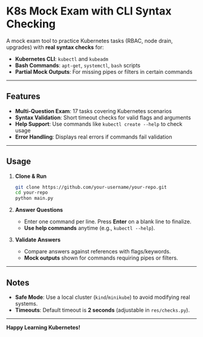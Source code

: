 
# K8s Mock Exam with CLI Syntax Checking

A mock exam tool to practice Kubernetes tasks (RBAC, node drain, upgrades) with **real syntax checks** for:

- **Kubernetes CLI**: `kubectl` and `kubeadm`  
- **Bash Commands**: `apt-get`, `systemctl`, `bash` scripts  
- **Partial Mock Outputs**: For missing pipes or filters in certain commands  

---

## Features

- **Multi-Question Exam**: 17 tasks covering Kubernetes scenarios  
- **Syntax Validation**: Short timeout checks for valid flags and arguments  
- **Help Support**: Use commands like `kubectl create --help` to check usage  
- **Error Handling**: Displays real errors if commands fail validation  

---

## Usage

1. **Clone & Run**  
   ```bash
   git clone https://github.com/your-username/your-repo.git
   cd your-repo
   python main.py
   ```

2. **Answer Questions**  
   - Enter one command per line. Press **Enter** on a blank line to finalize.  
   - **Use help commands** anytime (e.g., `kubectl --help`).  

3. **Validate Answers**  
   - Compare answers against references with flags/keywords.  
   - **Mock outputs** shown for commands requiring pipes or filters.  

---

## Notes

- **Safe Mode**: Use a local cluster (`kind`/`minikube`) to avoid modifying real systems.  
- **Timeouts**: Default timeout is **2 seconds** (adjustable in `res/checks.py`).  

---

**Happy Learning Kubernetes!**
